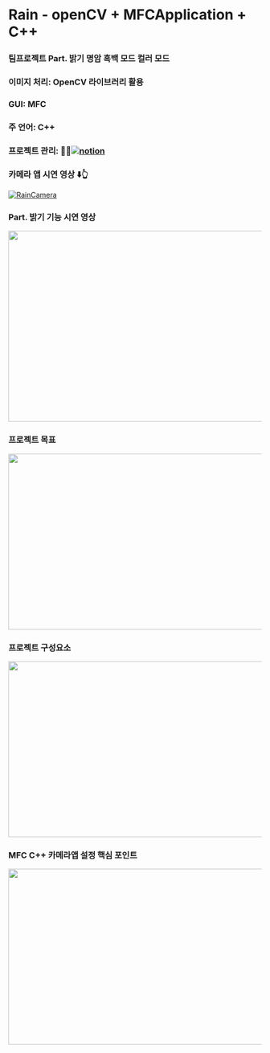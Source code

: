 # Rain - openCV + MFCApplication + C++
### 팀프로젝트 Part. 밝기 명암 흑백 모드 컬러 모드 
### 이미지 처리: OpenCV 라이브러리 활용 
### GUI: MFC 
### 주 언어: C++ 
### 프로젝트 관리:  🤟🤟[![notion](https://img.shields.io/badge/notion-0?style=for-the-badge&logo=notion&logoColor=white)](https://grizzled-opinion-a02.notion.site/f2bd4d8dc78e41f48f369537ae7e3307?pvs=4) 

### 카메라 앱 시연 영상 ⬇️👆
[![RainCamera](https://img.youtube.com/vi/ysjO404VQeE/0.jpg)](https://youtu.be/ysjO404VQeE)

###  Part. 밝기 기능 시연 영상
<img src="https://github.com/changdonghyuk/rain-CAMARA-APP-Project_MFC/assets/149138756/c019802e-c6b9-451d-b427-9a80d5d2813f" width="550" height="380">

### 프로젝트 목표 
<img src="https://github.com/changdonghyuk/rain-CAMARA-APP-Project_MFC/assets/149138756/acf93fd6-76f4-4f42-b925-fa758ff280b7" width="600" height="350">


### 프로젝트 구성요소 
<img src="https://github.com/changdonghyuk/rain-CAMARA-APP-Project_MFC/assets/149138756/fb1cafa9-c0e8-4115-b404-9f23d75869c8"  width="600" height="350">


### MFC C++ 카메라앱 설정 핵심 포인트 
<img src="https://github.com/changdonghyuk/rain-CAMARA-APP-Project_MFC/assets/149138756/cfd226f7-3580-4746-982c-a75bbc9b377a"  width="600" height="350">
